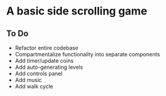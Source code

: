 # A basic side scrolling game

## To Do

- Refactor entire codebase
- Compartmentalize functionality into separate components
- Add timer/update coins
- Add auto-generating levels
- Add controls panel
- Add music
- Add walk cycle
